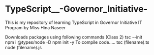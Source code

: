 # TypeScript__-Governor_Initiative-
This is my repository of learning TypeScript in Governor Initiative IT Program by Miss Hina Naseer

Downloads packages using following commands (Class 2)
 tsc --init  
npm i @types/node -D
npm init -y
 To compile code.....
tsc (filename).ts
node (filename).js 
